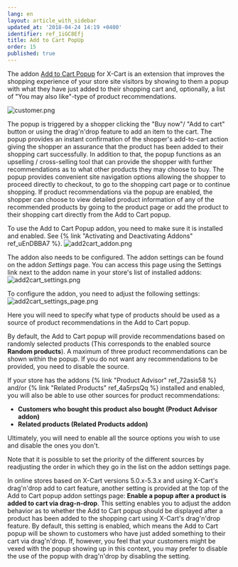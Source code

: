 ```yaml
---
lang: en
layout: article_with_sidebar
updated_at: '2018-04-24 14:19 +0400'
identifier: ref_1iGC8Efj
title: Add to Cart PopUp
order: 15
published: true
---
```

The addon [Add to Cart Popup](https://market.x-cart.com/addons/add-to-cart-popup.html) for X-Cart is an extension that improves the shopping experience of your store site visitors by showing to them a popup with what they have just added to their shopping cart and, optionally, a list of "You may also like"-type of product recommendations. 

![customer.png]({{site.baseurl}}/attachments/ref_1iGC8Efj/customer.png)

The popup is triggered by a shopper clicking the "Buy now"/ "Add to cart" button or using the drag'n'drop feature to add an item to the cart. The popup provides an instant confirmation of the shopper's add-to-cart action giving the shopper an assurance that the product has been added to their shopping cart successfully. In addition to that, the popup functions as an upselling / cross-selling tool that can provide the shopper with further recommendations as to what other products they may choose to buy. The popup provides convenient site navigation options allowing the shopper to proceed directly to checkout, to go to the shopping cart page or to continue shopping. If product recommendations via the popup are enabled, the shopper can choose to view detailed product information of any of the recommended products by going to the product page or add the product to their shopping cart directly from the Add to Cart popup.

To use the Add to Cart Popup addon, you need to make sure it is installed and enabled. See {% link "Activating and Deactivating Addons" ref_uEnDBBA7 %}.
![add2cart_addon.png]({{site.baseurl}}/attachments/ref_1iGC8Efj/add2cart_addon.png)

The addon also needs to be configured. The addon settings can be found on the addon _Settings_ page. You can access this page using the Settings link next to the addon name in your store's list of installed addons:
![add2cart_settings.png]({{site.baseurl}}/attachments/ref_1iGC8Efj/add2cart_settings.png)

To configure the addon, you need to adjust the following settings:
![add2cart_settings_page.png]({{site.baseurl}}/attachments/ref_1iGC8Efj/add2cart_settings_page.png)

Here you will need to specify what type of products should be used as a source of product recommendations in the Add to Cart popup. 

By default, the Add to Cart popup will provide recommendations based on randomly selected products (This corresponds to the enabled source **Random products**). A maximum of three product recommendations can be shown within the popup. If you do not want any recommendations to be provided, you need to disable the source. 

If your store has the addons {% link "Product Advisor" ref_72asis58 %} and/or {% link "Related Products" ref_4a5rpsQq %} installed and enabled, you will also be able to use other sources for product recommendations:

   * **Customers who bought this product also bought (Product Advisor addon)**
   * **Related products (Related Products addon)**

Ultimately, you will need to enable all the source options you wish to use and disable the ones you don't. 

Note that it is possible to set the priority of the different sources by readjusting the order in which they go in the list on the addon settings page.

In online stores based on X-Cart versions 5.0.x-5.3.x and using X-Cart's drag'n'drop add to cart feature, another setting is provided at the top of the Add to Cart popup addon settings page: **Enable a popup after a product is added to cart via drag-n-drop**. This setting enables you to adjust the addon behavior as to whether the Add to Cart popup should be displayed after a product has been added to the shopping cart using X-Cart's drag'n'drop feature. By default, this setting is enabled, which means the Add to Cart popup will be shown to customers who have just added something to their cart via drag'n'drop. If, however, you feel that your customers might be vexed with the popup showing up in this context, you may prefer to disable the use of the popup with drag'n'drop by disabling the setting.
   